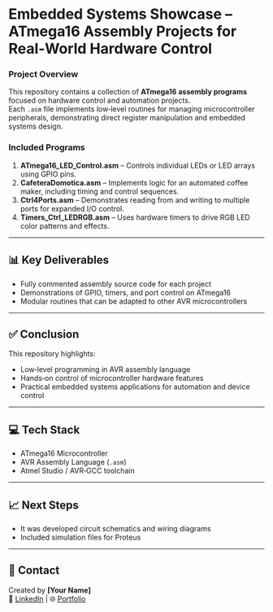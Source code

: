 # Embedded Systems Showcase – ATmega16 Assembly Projects for Real‑World Hardware Control

### Project Overview  
This repository contains a collection of **ATmega16 assembly programs** focused on hardware control and automation projects.  
Each `.asm` file implements low‑level routines for managing microcontroller peripherals, demonstrating direct register manipulation and embedded systems design.

### Included Programs  
1. **ATmega16_LED_Control.asm** – Controls individual LEDs or LED arrays using GPIO pins.  
2. **CafeteraDomotica.asm** – Implements logic for an automated coffee maker, including timing and control sequences.  
3. **Ctrl4Ports.asm** – Demonstrates reading from and writing to multiple ports for expanded I/O control.  
4. **Timers_Ctrl_LEDRGB.asm** – Uses hardware timers to drive RGB LED color patterns and effects.

---

## 📊 Key Deliverables  
- Fully commented assembly source code for each project  
- Demonstrations of GPIO, timers, and port control on ATmega16  
- Modular routines that can be adapted to other AVR microcontrollers  

---

## ✅ Conclusion  
This repository highlights:  
- Low‑level programming in AVR assembly language  
- Hands‑on control of microcontroller hardware features  
- Practical embedded systems applications for automation and device control  

---

## 💻 Tech Stack  
- ATmega16 Microcontroller  
- AVR Assembly Language (`.asm`)  
- Atmel Studio / AVR‑GCC toolchain  

---

## 📈 Next Steps  
- It was developed circuit schematics and wiring diagrams  
- Included simulation files for Proteus
---

## 🤝 Contact  
Created by **[Your Name]**  
🔗 [LinkedIn](#) | 🌐 [Portfolio](#)
